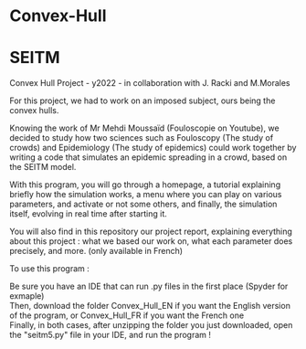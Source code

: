 # Convex-Hull
# SEITM
Convex Hull Project - y2022 - in collaboration with J. Racki and M.Morales  

For this project, we had to work on an imposed subject, ours being the convex hulls.
  
Knowing the work of Mr Mehdi Moussaïd (Fouloscopie on Youtube), we decided to study how two sciences such as Fouloscopy (The study of crowds) and Epidemiology (The study of epidemics) could work together by writing a code that simulates an epidemic spreading in a crowd, based on the SEITM model.  
  
With this program, you will go through a homepage, a tutorial explaining briefly how the simulation works, a menu where you can play on various parameters, and activate or not some others, and finally, the simulation itself, evolving in real time after starting it.  
  
You will also find in this repository our project report, explaining everything about this project : what we based our work on, what each parameter does precisely, and more. (only available in French)
  
To use this program :  
  
Be sure you have an IDE that can run .py files in the first place (Spyder for exmaple)  
Then, download the folder Convex_Hull_EN if you want the English version of the program, or Convex_Hull_FR if you want the French one  
Finally, in both cases, after unzipping the folder you just downloaded, open the "seitm5.py" file in your IDE, and run the program !  
